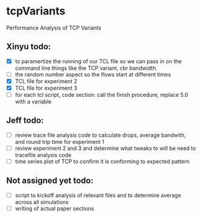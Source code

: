 # tcpVariants
Performance Analysis of TCP Variants 
## Xinyu todo:
- [x] to paramertize the running of our TCL file so we can pass in on the command line things like the TCP variant, cbr bandwidth.  
- [ ] the random number aspect so the flows start at different times
- [x] TCL file for experiment 2
- [x] TCL file for experiment 3 
- [ ] for each tcl script, code section: call the finish procedure, replace 5.0 with a variable 
## Jeff todo:
- [ ] review trace file analysis code to calculate drops, average bandwith, and round trip time for experiment 1
- [ ] review experiment 2 and 3 and determine what tweaks to will be need to tracefile analysis code
- [ ] time series plot of TCP to confirm it is conforming to expected pattern

## Not assigned yet todo:
- [ ] script to kickoff analysis of relevant files and to determine average across all simulations
- [ ] writing of actual paper sections
